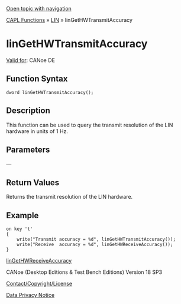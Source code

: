 [Open topic with navigation](../../../../../CANoeDEFamily.htm#Topics/CAPLFunctions/LIN/Functions/CAPLfunctionLINGetHWTransmitAccuracy.md)

[CAPL Functions](../../CAPLfunctions.md) » [LIN](../CAPLfunctionsLINOverview.md) » linGetHWTransmitAccuracy

# linGetHWTransmitAccuracy

[Valid for](../../../Shared/FeatureAvailability.md):  CANoe DE

## Function Syntax

```
dword linGetHWTransmitAccuracy();
```

## Description

This function can be used to query the transmit resolution of the LIN hardware in units of 1 Hz.

## Parameters

—

## Return Values

Returns the transmit resolution of the LIN hardware.

## Example

```plaintext
on key 't'
{
    write("Transmit accuracy = %d", linGetHWTransmitAccuracy());
    write("Receive  accuracy = %d", linGetHWReceiveAccuracy());
}
```

[linGetHWReceiveAccuracy](CAPLfunctionLINGetHWReceiveAccuracy.md)

CANoe (Desktop Editions & Test Bench Editions) Version 18 SP3

[Contact/Copyright/License](../../../Shared/ContactCopyrightLicense.md)

[Data Privacy Notice](https://www.vector.com/int/en/company/get-info/privacy-policy/)
